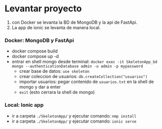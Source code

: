 # Levantar proyecto
1. con Docker se levanta la BD de MongoDB y la api de FastApi.
2. La app de ionic se levanta de manera local.

### Docker: MongoDB y FastApi
- docker compose build
- docker compose up -d
- entrar en shell mongo desde terminal: `docker exec -it SkeletonApp_bd mongo --authenticationDatabase admin -u admin -p mypassword`
  - crear base de datos: `use skeleton`
  - crear coleccion de usuarios: `db.createCollection("usuarios")`
  - importar usuarios: pegar contenido de `usuarios.txt` en la shell de mongo y dar a enter
  - `exit` (esto cerrara la shell de mongo)

### Local: Ionic app
- ir a carpeta `./SkeletonApp/` y ejecutar comando: `nmp install`
- ir a carpeta `./SkeletonApp/` y ejecutar comando: `ionic serve`

